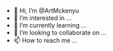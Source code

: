 - 👋 Hi, I’m @ArtMckenyu
- 👀 I’m interested in ...
- 🌱 I’m currently learning ...
- 💞️ I’m looking to collaborate on ...
- 📫 How to reach me ...

<!---
ArtMckenyu/ArtMckenyu is a ✨ special ✨ repository because its `README.md` (this file) appears on your GitHub profile.
You can click the Preview link to take a look at your changes.
--->
